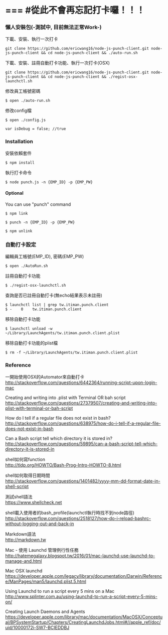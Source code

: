 
===
#從此不會再忘記打卡囉！！！   
===

### 懶人安裝包(-測試中, 目前無法正常Work-)
下載、安裝、執行一次打卡  

```
git clone https://github.com/ericwang16/node-js-punch-client.git node-js-punch-client && cd node-js-punch-client && ./auto-run.sh
```

下載、安裝、註冊自動打卡功能、執行一次打卡(OSX)

```
git clone https://github.com/ericwang16/node-js-punch-client.git node-js-punch-client && cd node-js-punch-client && ./regist-osx-launchctl.sh
```

修改員工帳號密碼  

````
$ open ./auto-run.sh
````

修改config檔 

````
$ open ./config.js

var isDebug = false; //true
````

### Installation

安裝依賴套件

````
$ npm install
````

執行打卡命令

````
$ node punch.js -n {EMP_ID} -p {EMP_PW}
````

#### Optional
You can use "punch" command

````
$ npm link
````

````
$ punch -n {EMP_ID} -p {EMP_PW}
````

````
$ npm unlink
````


### 自動打卡設定
編輯員工帳號(EMP_ID), 密碼(EMP_PW)

````
$ open ./AutoRun.sh
````

註冊自動打卡功能

````
$ ./regist-osx-launchctl.sh
````

查詢是否已註冊自動打卡(無echo結果表示未註冊)

````
$ launchctl list | grep tw.itiman.punch.client
$ -    0    tw.itiman.punch.client
````

移除自動打卡功能  

````
$ launchctl unload -w ~/Library/LaunchAgents/tw.itiman.punch.client.plist
````

移除自動打卡功能的plist檔

````
$ rm -f ~/Library/LaunchAgents/tw.itiman.punch.client.plist
````


### Reference
一開始使用OSX的Automator來自動打卡  
<http://stackoverflow.com/questions/6442364/running-script-upon-login-mac>

Creating and writing into .plist with Terminal OR bah script  
<http://stackoverflow.com/questions/27379507/creating-and-writing-into-plist-with-terminal-or-bah-script>

How do I tell if a regular file does not exist in bash?  
<http://stackoverflow.com/questions/638975/how-do-i-tell-if-a-regular-file-does-not-exist-in-bash>

Can a Bash script tell which directory it is stored in?  
<http://stackoverflow.com/questions/59895/can-a-bash-script-tell-which-directory-it-is-stored-in>

shell如何寫function  
<http://tldp.org/HOWTO/Bash-Prog-Intro-HOWTO-8.html>

shell如何取得日期時間  
<http://stackoverflow.com/questions/1401482/yyyy-mm-dd-format-date-in-shell-script>

測試shell語法  
<https://www.shellcheck.net>

shell載入使用者的bash_profile(launchctl執行時找不到node路徑)  
<http://stackoverflow.com/questions/2518127/how-do-i-reload-bashrc-without-logging-out-and-back-in>

Markdown語法  
<http://markdown.tw>

Mac - 使用 Launchd 管理例行性任務
<http://hatemegalaxy.blogspot.tw/2016/01/mac-launchd-use-launchd-to-manage-and.html>

Mac OSX launchd  
<https://developer.apple.com/legacy/library/documentation/Darwin/Reference/ManPages/man5/launchd.plist.5.html>

Using Launchd to run a script every 5 mins on a Mac
<http://www.splinter.com.au/using-launchd-to-run-a-script-every-5-mins-on/>

Creating Launch Daemons and Agents
<https://developer.apple.com/library/mac/documentation/MacOSX/Conceptual/BPSystemStartup/Chapters/CreatingLaunchdJobs.html#//apple_ref/doc/uid/10000172i-SW7-BCIEDDBJ>
